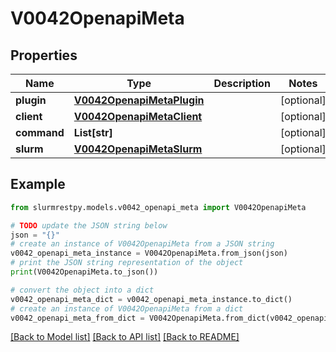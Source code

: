 # V0042OpenapiMeta


## Properties

Name | Type | Description | Notes
------------ | ------------- | ------------- | -------------
**plugin** | [**V0042OpenapiMetaPlugin**](V0042OpenapiMetaPlugin.md) |  | [optional]
**client** | [**V0042OpenapiMetaClient**](V0042OpenapiMetaClient.md) |  | [optional]
**command** | **List[str]** |  | [optional]
**slurm** | [**V0042OpenapiMetaSlurm**](V0042OpenapiMetaSlurm.md) |  | [optional]

## Example

```python
from slurmrestpy.models.v0042_openapi_meta import V0042OpenapiMeta

# TODO update the JSON string below
json = "{}"
# create an instance of V0042OpenapiMeta from a JSON string
v0042_openapi_meta_instance = V0042OpenapiMeta.from_json(json)
# print the JSON string representation of the object
print(V0042OpenapiMeta.to_json())

# convert the object into a dict
v0042_openapi_meta_dict = v0042_openapi_meta_instance.to_dict()
# create an instance of V0042OpenapiMeta from a dict
v0042_openapi_meta_from_dict = V0042OpenapiMeta.from_dict(v0042_openapi_meta_dict)
```
[[Back to Model list]](../README.md#documentation-for-models) [[Back to API list]](../README.md#documentation-for-api-endpoints) [[Back to README]](../README.md)


